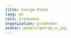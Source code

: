 ```yaml
---
title: George Olean
lang: en
role: Groomsman
organization: groomsmen
avatar: people/george_w.jpg
---
```

